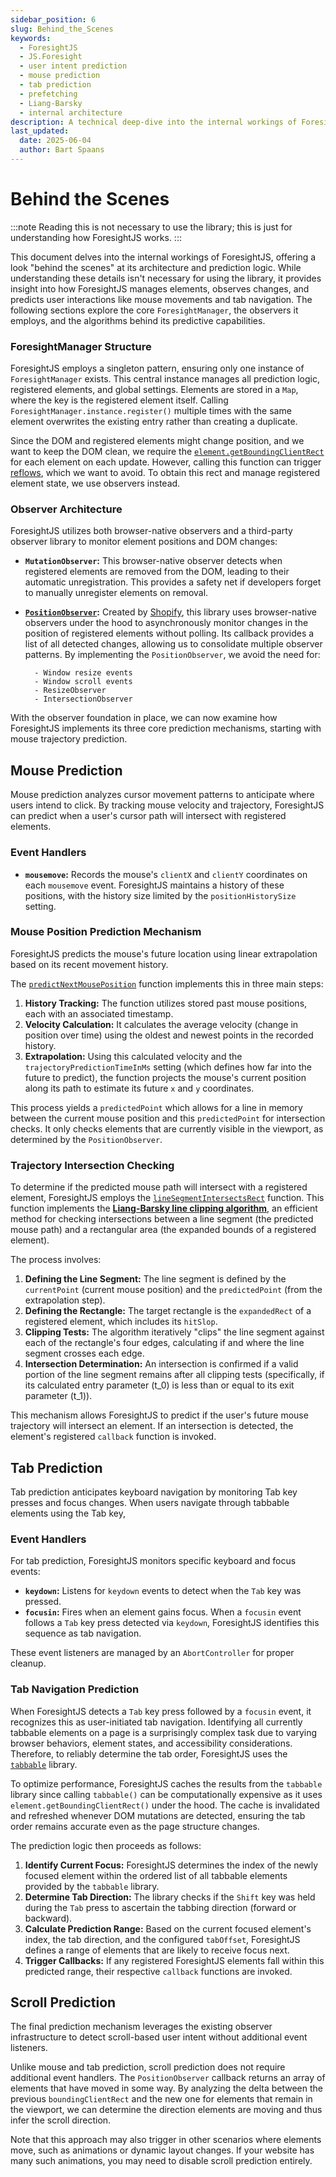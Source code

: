```yaml
---
sidebar_position: 6
slug: Behind_the_Scenes
keywords:
  - ForesightJS
  - JS.Foresight
  - user intent prediction
  - mouse prediction
  - tab prediction
  - prefetching
  - Liang-Barsky
  - internal architecture
description: A technical deep-dive into the internal workings of ForesightJS, explaining its architecture, how it predicts mouse movements using linear extrapolation and the Liang-Barsky algorithm, and how it predicts tab navigation.
last_updated:
  date: 2025-06-04
  author: Bart Spaans
---
```


# Behind the Scenes

:::note
Reading this is not necessary to use the library; this is just for understanding how ForesightJS works.
:::

This document delves into the internal workings of ForesightJS, offering a look "behind the scenes" at its architecture and prediction logic. While understanding these details isn't necessary for using the library, it provides insight into how ForesightJS manages elements, observes changes, and predicts user interactions like mouse movements and tab navigation. The following sections explore the core `ForesightManager`, the observers it employs, and the algorithms behind its predictive capabilities.

### ForesightManager Structure

ForesightJS employs a singleton pattern, ensuring only one instance of `ForesightManager` exists. This central instance manages all prediction logic, registered elements, and global settings. Elements are stored in a `Map`, where the key is the registered element itself. Calling `ForesightManager.instance.register()` multiple times with the same element overwrites the existing entry rather than creating a duplicate.

Since the DOM and registered elements might change position, and we want to keep the DOM clean, we require the [`element.getBoundingClientRect`](https://developer.mozilla.org/en-US/docs/Web/API/Element/getBoundingClientRect) for each element on each update. However, calling this function can trigger [reflows](https://developer.mozilla.org/en-US/docs/Glossary/Reflow), which we want to avoid. To obtain this rect and manage registered element state, we use observers instead.

### Observer Architecture

ForesightJS utilizes both browser-native observers and a third-party observer library to monitor element positions and DOM changes:

- **`MutationObserver`:** This browser-native observer detects when registered elements are removed from the DOM, leading to their automatic unregistration. This provides a safety net if developers forget to manually unregister elements on removal.

- **[`PositionObserver`](https://github.com/Shopify/position-observer/):** Created by [Shopify](https://github.com/Shopify), this library uses browser-native observers under the hood to asynchronously monitor changes in the position of registered elements without polling. Its callback provides a list of all detected changes, allowing us to consolidate multiple observer patterns. By implementing the `PositionObserver`, we avoid the need for:

        - Window resize events
        - Window scroll events
        - ResizeObserver
        - IntersectionObserver

With the observer foundation in place, we can now examine how ForesightJS implements its three core prediction mechanisms, starting with mouse trajectory prediction.

## Mouse Prediction

Mouse prediction analyzes cursor movement patterns to anticipate where users intend to click. By tracking mouse velocity and trajectory, ForesightJS can predict when a user's cursor path will intersect with registered elements.

### Event Handlers

- **`mousemove`:** Records the mouse's `clientX` and `clientY` coordinates on each `mousemove` event. ForesightJS maintains a history of these positions, with the history size limited by the `positionHistorySize` setting.

### Mouse Position Prediction Mechanism

ForesightJS predicts the mouse's future location using linear extrapolation based on its recent movement history.

The [`predictNextMousePosition`](https://github.com/spaansba/ForesightJS/blob/main/packages/js.foresight/src/helpers/predictNextMousePosition.ts) function implements this in three main steps:

1.  **History Tracking:** The function utilizes stored past mouse positions, each with an associated timestamp.
2.  **Velocity Calculation:** It calculates the average velocity (change in position over time) using the oldest and newest points in the recorded history.
3.  **Extrapolation:** Using this calculated velocity and the `trajectoryPredictionTimeInMs` setting (which defines how far into the future to predict), the function projects the mouse's current position along its path to estimate its future `x` and `y` coordinates.

This process yields a `predictedPoint` which allows for a line in memory between the current mouse position and this `predictedPoint` for intersection checks. It only checks elements that are currently visible in the viewport, as determined by the `PositionObserver`.

### Trajectory Intersection Checking

To determine if the predicted mouse path will intersect with a registered element, ForesightJS employs the [`lineSegmentIntersectsRect`](https://github.com/spaansba/ForesightJS/blob/main/src/ForesightManager/helpers/lineSigmentIntersectsRect.ts) function. This function implements the [**Liang-Barsky line clipping algorithm**](https://en.wikipedia.org/wiki/Liang%E2%80%93Barsky_algorithm), an efficient method for checking intersections between a line segment (the predicted mouse path) and a rectangular area (the expanded bounds of a registered element).

The process involves:

1.  **Defining the Line Segment:** The line segment is defined by the `currentPoint` (current mouse position) and the `predictedPoint` (from the extrapolation step).
2.  **Defining the Rectangle:** The target rectangle is the `expandedRect` of a registered element, which includes its `hitSlop`.
3.  **Clipping Tests:** The algorithm iteratively "clips" the line segment against each of the rectangle's four edges, calculating if and where the line segment crosses each edge.
4.  **Intersection Determination:** An intersection is confirmed if a valid portion of the line segment remains after all clipping tests (specifically, if its calculated entry parameter \(t_0\) is less than or equal to its exit parameter \(t_1\)).

This mechanism allows ForesightJS to predict if the user's future mouse trajectory will intersect an element. If an intersection is detected, the element's registered `callback` function is invoked.

## Tab Prediction

Tab prediction anticipates keyboard navigation by monitoring Tab key presses and focus changes. When users navigate through tabbable elements using the Tab key,

### Event Handlers

For tab prediction, ForesightJS monitors specific keyboard and focus events:

- **`keydown`:** Listens for `keydown` events to detect when the `Tab` key was pressed.
- **`focusin`:** Fires when an element gains focus. When a `focusin` event follows a `Tab` key press detected via `keydown`, ForesightJS identifies this sequence as tab navigation.

These event listeners are managed by an `AbortController` for proper cleanup.

### Tab Navigation Prediction

When ForesightJS detects a `Tab` key press followed by a `focusin` event, it recognizes this as user-initiated tab navigation. Identifying all currently tabbable elements on a page is a surprisingly complex task due to varying browser behaviors, element states, and accessibility considerations. Therefore, to reliably determine the tab order, ForesightJS uses the [`tabbable`](https://github.com/focus-trap/tabbable) library.

To optimize performance, ForesightJS caches the results from the `tabbable` library since calling `tabbable()` can be computationally expensive as it uses `element.getBoundingClientRect()` under the hood. The cache is invalidated and refreshed whenever DOM mutations are detected, ensuring the tab order remains accurate even as the page structure changes.

The prediction logic then proceeds as follows:

1.  **Identify Current Focus:** ForesightJS determines the index of the newly focused element within the ordered list of all tabbable elements provided by the `tabbable` library.
2.  **Determine Tab Direction:** The library checks if the `Shift` key was held during the `Tab` press to ascertain the tabbing direction (forward or backward).
3.  **Calculate Prediction Range:** Based on the current focused element's index, the tab direction, and the configured `tabOffset`, ForesightJS defines a range of elements that are likely to receive focus next.
4.  **Trigger Callbacks:** If any registered ForesightJS elements fall within this predicted range, their respective `callback` functions are invoked.

## Scroll Prediction

The final prediction mechanism leverages the existing observer infrastructure to detect scroll-based user intent without additional event listeners.

Unlike mouse and tab prediction, scroll prediction does not require additional event handlers. The `PositionObserver` callback returns an array of elements that have moved in some way. By analyzing the delta between the previous `boundingClientRect` and the new one for elements that remain in the viewport, we can determine the direction elements are moving and thus infer the scroll direction.

Note that this approach may also trigger in other scenarios where elements move, such as animations or dynamic layout changes. If your website has many such animations, you may need to disable scroll prediction entirely.
